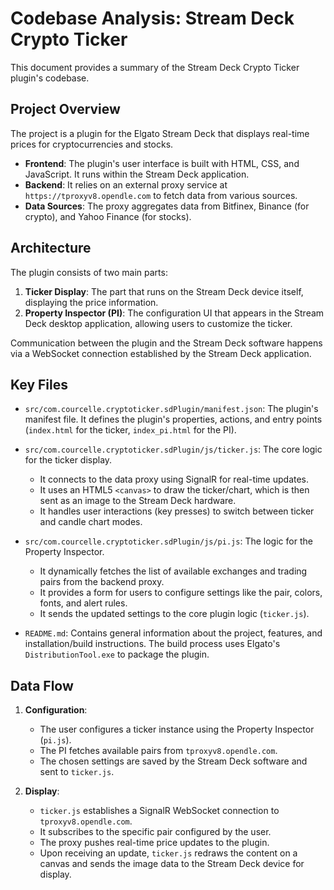 # Codebase Analysis: Stream Deck Crypto Ticker

This document provides a summary of the Stream Deck Crypto Ticker plugin's codebase.

## Project Overview

The project is a plugin for the Elgato Stream Deck that displays real-time prices for cryptocurrencies and stocks.

- **Frontend**: The plugin's user interface is built with HTML, CSS, and JavaScript. It runs within the Stream Deck application.
- **Backend**: It relies on an external proxy service at `https://tproxyv8.opendle.com` to fetch data from various sources.
- **Data Sources**: The proxy aggregates data from Bitfinex, Binance (for crypto), and Yahoo Finance (for stocks).

## Architecture

The plugin consists of two main parts:

1.  **Ticker Display**: The part that runs on the Stream Deck device itself, displaying the price information.
2.  **Property Inspector (PI)**: The configuration UI that appears in the Stream Deck desktop application, allowing users to customize the ticker.

Communication between the plugin and the Stream Deck software happens via a WebSocket connection established by the Stream Deck application.

## Key Files

-   `src/com.courcelle.cryptoticker.sdPlugin/manifest.json`: The plugin's manifest file. It defines the plugin's properties, actions, and entry points (`index.html` for the ticker, `index_pi.html` for the PI).

-   `src/com.courcelle.cryptoticker.sdPlugin/js/ticker.js`: The core logic for the ticker display.
    -   It connects to the data proxy using SignalR for real-time updates.
    -   It uses an HTML5 `<canvas>` to draw the ticker/chart, which is then sent as an image to the Stream Deck hardware.
    -   It handles user interactions (key presses) to switch between ticker and candle chart modes.

-   `src/com.courcelle.cryptoticker.sdPlugin/js/pi.js`: The logic for the Property Inspector.
    -   It dynamically fetches the list of available exchanges and trading pairs from the backend proxy.
    -   It provides a form for users to configure settings like the pair, colors, fonts, and alert rules.
    -   It sends the updated settings to the core plugin logic (`ticker.js`).

-   `README.md`: Contains general information about the project, features, and installation/build instructions. The build process uses Elgato's `DistributionTool.exe` to package the plugin.

## Data Flow

1.  **Configuration**:
    -   The user configures a ticker instance using the Property Inspector (`pi.js`).
    -   The PI fetches available pairs from `tproxyv8.opendle.com`.
    -   The chosen settings are saved by the Stream Deck software and sent to `ticker.js`.

2.  **Display**:
    -   `ticker.js` establishes a SignalR WebSocket connection to `tproxyv8.opendle.com`.
    -   It subscribes to the specific pair configured by the user.
    -   The proxy pushes real-time price updates to the plugin.
    -   Upon receiving an update, `ticker.js` redraws the content on a canvas and sends the image data to the Stream Deck device for display.
